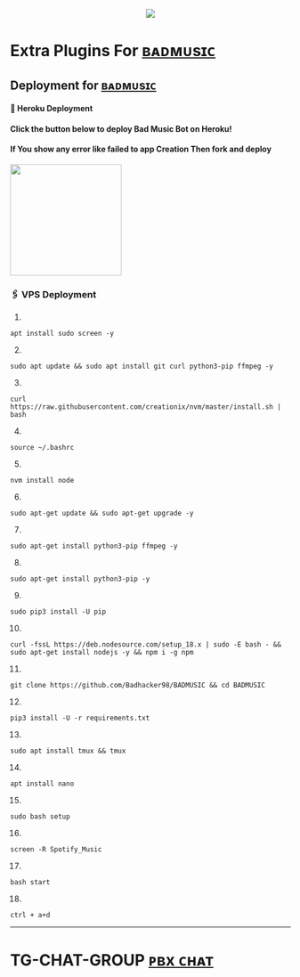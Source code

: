 <p align="center">
  <img src="https://graph.org/file/bda0653b787e7530f5110.jpg">
</p>

# Extra Plugins For [ʙᴀᴅᴍᴜsɪᴄ](https://github.com/Badhacker98/BADMUSIC)


## Deployment for [ʙᴀᴅᴍᴜsɪᴄ](https://github.com/Badhacker98/BADMUSIC)

#### 🚀 Heroku Deployment

<h4>Click the button below to deploy Bad Music Bot on Heroku!</h4>    
<h4>If You show any error like failed to app Creation Then fork and deploy </h4>
<a href="https://dashboard.heroku.com/new?template=https://github.com/Badhacker98/BADMUSIC"><img src="https://img.shields.io/badge/Deploy%20To%20Heroku-teal?style=for-the-badge&logo=heroku" width="200""/></a>


### 🖇 VPS Deployment

1.
```
apt install sudo screen -y
```

2.
```
sudo apt update && sudo apt install git curl python3-pip ffmpeg -y
```

3.
```
curl https://raw.githubusercontent.com/creationix/nvm/master/install.sh | bash
```

4.
```
source ~/.bashrc
```

5.
```
nvm install node
```

6.
```
sudo apt-get update && sudo apt-get upgrade -y
```

7.
```
sudo apt-get install python3-pip ffmpeg -y
```

8.
```
sudo apt-get install python3-pip -y
```

9.
```
sudo pip3 install -U pip
```

10.
```
curl -fssL https://deb.nodesource.com/setup_18.x | sudo -E bash - && sudo apt-get install nodejs -y && npm i -g npm
```

11.
```
git clone https://github.com/Badhacker98/BADMUSIC && cd BADMUSIC
```

12.
```
pip3 install -U -r requirements.txt
```

13.
```
sudo apt install tmux && tmux
```

14.
```
apt install nano
```

15.
```
sudo bash setup
```

16.
```
screen -R Spotify_Music
```

17.
```
bash start
```

18.
```
ctrl + a+d
```
---


# TG-CHAT-GROUP  [ᴘʙx ᴄʜᴀᴛ](https://t.me/PBX_CHAT)
